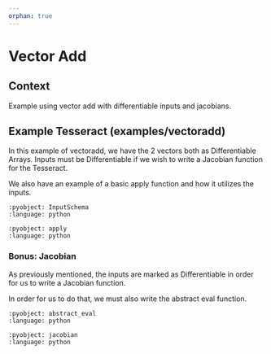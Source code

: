 ```yaml
---
orphan: true
---
```


# Vector Add

## Context
Example using vector add with differentiable inputs and jacobians.

## Example Tesseract (examples/vectoradd)

In this example of vectoradd, we have the 2 vectors both as Differentiable Arrays.
Inputs must be Differentiable if we wish to write a Jacobian function for the Tesseract.

We also have an example of a basic apply function and how it utilizes the inputs.

```{literalinclude} ../../../../examples/vectoradd/tesseract_api.py
:pyobject: InputSchema
:language: python
```

```{literalinclude} ../../../../examples/vectoradd/tesseract_api.py
:pyobject: apply
:language: python
```

### Bonus: Jacobian

As previously mentioned, the inputs are marked as Differentiable in order for us to write
a Jacobian function.

In order for us to do that, we must also write the abstract eval function.

```{literalinclude} ../../../../examples/vectoradd/tesseract_api.py
:pyobject: abstract_eval
:language: python
```

```{literalinclude} ../../../../examples/vectoradd/tesseract_api.py
:pyobject: jacobian
:language: python
```
